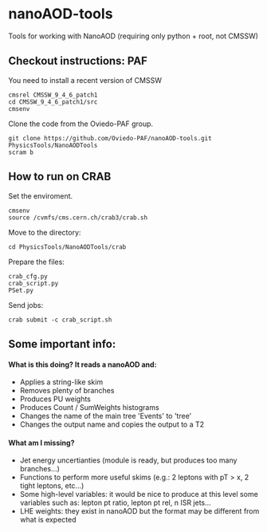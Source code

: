 # nanoAOD-tools
Tools for working with NanoAOD (requiring only python + root, not CMSSW)

## Checkout instructions: PAF

You need to install a recent version of CMSSW

    cmsrel CMSSW_9_4_6_patch1
    cd CMSSW_9_4_6_patch1/src
    cmsenv

Clone the code from the Oviedo-PAF group.

    git clone https://github.com/Oviedo-PAF/nanoAOD-tools.git PhysicsTools/NanoAODTools
    scram b


## How to run on CRAB

Set the enviroment.

    cmsenv
    source /cvmfs/cms.cern.ch/crab3/crab.sh

Move to the directory:
 
    cd PhysicsTools/NanoAODTools/crab

Prepare the files: 

    crab_cfg.py
    crab_script.py
    PSet.py

Send jobs:

    crab submit -c crab_script.sh


## Some important info:

#### What is this doing? It reads a nanoAOD and:
- Applies a string-like skim
- Removes plenty of branches
- Produces PU weights
- Produces Count / SumWeights histograms
- Changes the name of the main tree 'Events' to 'tree'
- Changes the output name and copies the output to a T2

#### What am I missing?
- Jet energy uncertianties (module is ready, but produces too many branches...)
- Functions to perform more useful skims (e.g.: 2 leptons with pT > x, 2 tight leptons, etc...)
- Some high-level variables: it would be nice to produce at this level some variables such as:
     lepton pt ratio, lepton pt rel, n ISR jets...
- LHE weights: they exist in nanoAOD but the format may be different from what is expected
